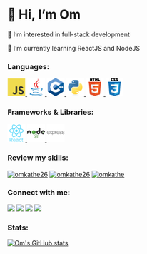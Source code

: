 # 👋 Hi, I’m Om
👀 I’m interested in full-stack development

🌱 I’m currently learning ReactJS and NodeJS


</p>

<h3 align="left">Languages:</h3>
<p align="left"> 
<a href="https://developer.mozilla.org/en-US/docs/Web/JavaScript" target="_blank"> <img src="https://raw.githubusercontent.com/devicons/devicon/master/icons/javascript/javascript-original.svg" alt="javascript" width="40" height="40"/> </a> <a href="https://www.java.com" target="_blank"> <img src="https://raw.githubusercontent.com/devicons/devicon/master/icons/java/java-original.svg" alt="java" width="40" height="40"/> </a> <a href="https://www.w3schools.com/cpp/" target="_blank"> <img src="https://raw.githubusercontent.com/devicons/devicon/master/icons/cplusplus/cplusplus-original.svg" alt="cplusplus" width="40" height="40"/> </a><a href="https://www.python.org" target="_blank"> <img src="https://raw.githubusercontent.com/devicons/devicon/master/icons/python/python-original.svg" alt="python" width="40" height="40"/> </a><a href="https://www.w3.org/html/" target="_blank"> <img src="https://raw.githubusercontent.com/devicons/devicon/master/icons/html5/html5-original-wordmark.svg" alt="html5" width="40" height="40"/> </a><a href="https://www.w3schools.com/css/" target="_blank"> <img src="https://raw.githubusercontent.com/devicons/devicon/master/icons/css3/css3-original-wordmark.svg" alt="css3" width="40" height="40"/> </a> 

 </p>

<p align = "left">
 <h3 align="left">Frameworks & Libraries:</h3>

<a href="https://reactjs.org/" target="_blank"> <img src="https://raw.githubusercontent.com/devicons/devicon/master/icons/react/react-original-wordmark.svg" alt="react" width="40" height="40"/> </a> <a href="https://nodejs.org" target="_blank"> <img src="https://raw.githubusercontent.com/devicons/devicon/master/icons/nodejs/nodejs-original-wordmark.svg" alt="nodejs" width="40" height="40"/> </a> <a href="https://expressjs.com" target="_blank"> <img src="https://raw.githubusercontent.com/devicons/devicon/master/icons/express/express-original-wordmark.svg" alt="express" width="40" height="40"/> </a> 
 
</p>
<h3 align="left">Review my skills:</h3>

<a href="https://www.leetcode.com/omkathe26" target="blank"><img align="center" src="https://upload.wikimedia.org/wikipedia/commons/a/ab/LeetCode_logo_white_no_text.svg" alt="omkathe26" height="30" width="40" /></a>
<a href="https://auth.geeksforgeeks.org/user/omkathe26" target="blank"><img align="center" src="https://upload.wikimedia.org/wikipedia/commons/4/43/GeeksforGeeks.svg" alt="omkathe26" height="30" width="40" /></a>
<a href="https://codeforces.com/profile/omkathe" target="blank"><img align="center" src="https://cdn.jsdelivr.net/npm/simple-icons@3.0.1/icons/codeforces.svg" alt="omkathe" height="30" width="40" /></a>
<h3 align="left">Connect with me:</h3>
<p align="left">
<a href="https://linkedin.com/in/omkathe" target="blank"><img src="https://img.icons8.com/color/35/000000/linkedin.png"/></a>
<a href="https://instagram.com/omkatheofficial" target="blank"><img src="https://img.icons8.com/fluent/35/000000/instagram-new.png"/></a>
<a href="https://twitter.com/itsomkathe" target="blank"><img src="https://img.icons8.com/fluent/35/000000/twitter.png"/></a>
<a href="https://fb.com/omisonline" target="blank"><img src="https://img.icons8.com/fluent/35/000000/facebook-new.png"/></a>

<h3 align="left">Stats:</h3>


[![Om's GitHub stats](https://github-readme-stats.vercel.app/api?username=itsomkathe&theme=react&show_icons=true)](https://github.com/anuraghazra/github-readme-stats)


<!---
itsomkathe/itsomkathe is a ✨ special ✨ repository because its `README.md` (this file) appears on your GitHub profile.
You can click the Preview link to take a look at your changes.
--->
